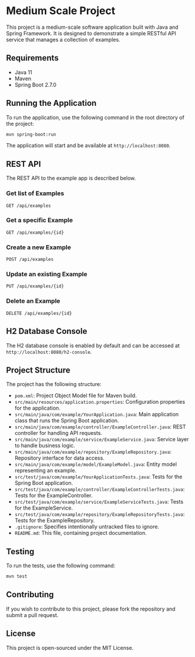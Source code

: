 # Medium Scale Project

This project is a medium-scale software application built with Java and Spring Framework. It is designed to demonstrate a simple RESTful API service that manages a collection of examples.

## Requirements

- Java 11
- Maven
- Spring Boot 2.7.0

## Running the Application

To run the application, use the following command in the root directory of the project:

```bash
mvn spring-boot:run
```

The application will start and be available at `http://localhost:8080`.

## REST API

The REST API to the example app is described below.

### Get list of Examples

`GET /api/examples`

### Get a specific Example

`GET /api/examples/{id}`

### Create a new Example

`POST /api/examples`

### Update an existing Example

`PUT /api/examples/{id}`

### Delete an Example

`DELETE /api/examples/{id}`

## H2 Database Console

The H2 database console is enabled by default and can be accessed at `http://localhost:8080/h2-console`.

## Project Structure

The project has the following structure:

- `pom.xml`: Project Object Model file for Maven build.
- `src/main/resources/application.properties`: Configuration properties for the application.
- `src/main/java/com/example/YourApplication.java`: Main application class that runs the Spring Boot application.
- `src/main/java/com/example/controller/ExampleController.java`: REST controller for handling API requests.
- `src/main/java/com/example/service/ExampleService.java`: Service layer to handle business logic.
- `src/main/java/com/example/repository/ExampleRepository.java`: Repository interface for data access.
- `src/main/java/com/example/model/ExampleModel.java`: Entity model representing an example.
- `src/test/java/com/example/YourApplicationTests.java`: Tests for the Spring Boot application.
- `src/test/java/com/example/controller/ExampleControllerTests.java`: Tests for the ExampleController.
- `src/test/java/com/example/service/ExampleServiceTests.java`: Tests for the ExampleService.
- `src/test/java/com/example/repository/ExampleRepositoryTests.java`: Tests for the ExampleRepository.
- `.gitignore`: Specifies intentionally untracked files to ignore.
- `README.md`: This file, containing project documentation.

## Testing

To run the tests, use the following command:

```bash
mvn test
```

## Contributing

If you wish to contribute to this project, please fork the repository and submit a pull request.

## License

This project is open-sourced under the MIT License.
